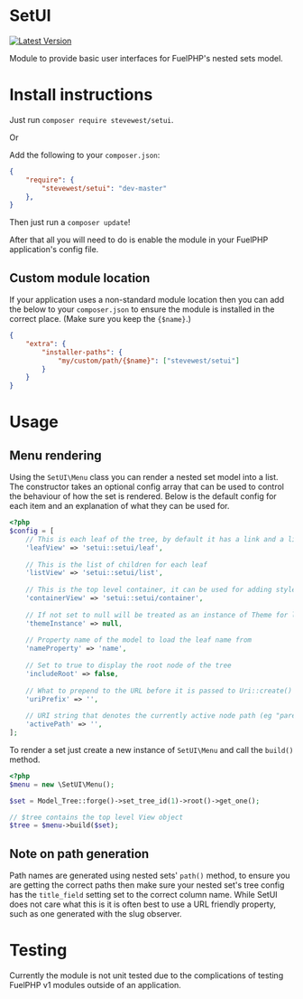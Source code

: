 # SetUI

[![Latest Version](https://img.shields.io/packagist/v/stevewest/setui.svg?style=flat-square)](https://packagist.org/packages/stevewest/setui)

Module to provide basic user interfaces for FuelPHP's nested sets model.

# Install instructions

Just run `composer require stevewest/setui`.

Or

Add the following to your `composer.json`:

```json
{
    "require": {
        "stevewest/setui": "dev-master"
    },
}
```

Then just run a `composer update`!

After that all you will need to do is enable the module in your FuelPHP application's config file.

## Custom module location

If your application uses a non-standard module location then you can add the below
to your `composer.json` to ensure the module is installed in the correct place.
(Make sure you keep the `{$name}`.)

```json
{
    "extra": {
        "installer-paths": {
            "my/custom/path/{$name}": ["stevewest/setui"]
        }
    }
}
```

# Usage

## Menu rendering

Using the `SetUI\Menu` class you can render a nested set model into a list. The constructor
takes an optional config array that can be used to control the behaviour of how the
set is rendered. Below is the default config for each item and an explanation of
what they can be used for.

```php
<?php
$config = [
    // This is each leaf of the tree, by default it has a link and a list of children
    'leafView' => 'setui::setui/leaf',
    
    // This is the list of children for each leaf
    'listView' => 'setui::setui/list',
    
    // This is the top level container, it can be used for adding style around the list
    'containerView' => 'setui::setui/container',
    
    // If not set to null will be treated as an instance of Theme for loading views
    'themeInstance' => null,
    
    // Property name of the model to load the leaf name from
    'nameProperty' => 'name',
    
    // Set to true to display the root node of the tree
    'includeRoot' => false,
    
    // What to prepend to the URL before it is passed to Uri::create()
    'uriPrefix' => '',
    
    // URI string that denotes the currently active node path (eg "parent/child/grandchild")
    'activePath' => '',
];
```

To render a set just create a new instance of `SetUI\Menu` and call the `build()`
method.

```php
<?php
$menu = new \SetUI\Menu();

$set = Model_Tree::forge()->set_tree_id(1)->root()->get_one();

// $tree contains the top level View object
$tree = $menu->build($set);
```

## Note on path generation

Path names are generated using nested sets' `path()` method, to ensure you are getting
the correct paths then make sure your nested set's tree config has the `title_field`
setting set to the correct column name. While SetUI does not care what this is it is
often best to use a URL friendly property, such as one generated with the slug observer.

# Testing

Currently the module is not unit tested due to the complications of testing FuelPHP
v1 modules outside of an application.
